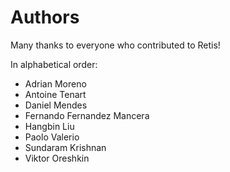 # Authors

Many thanks to everyone who contributed to Retis!

In alphabetical order:
- Adrian Moreno
- Antoine Tenart
- Daniel Mendes
- Fernando Fernandez Mancera
- Hangbin Liu
- Paolo Valerio
- Sundaram Krishnan
- Viktor Oreshkin
